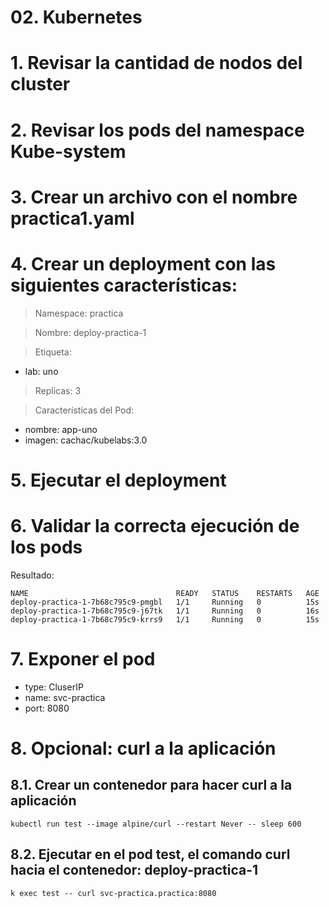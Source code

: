 # 02. Kubernetes <!-- omit in toc -->

# 1. Revisar la cantidad de nodos del cluster
# 2. Revisar los pods del namespace Kube-system
# 3. Crear un archivo con el nombre practica1.yaml
# 4. Crear un deployment con las siguientes características:
> Namespace: practica

> Nombre: deploy-practica-1

> Etiqueta:
- lab: uno

> Replicas: 3

> Características del Pod:

- nombre: app-uno
- imagen: cachac/kubelabs:3.0

# 5. Ejecutar el deployment
# 6. Validar la correcta ejecución de los pods
Resultado:
```
NAME                                 READY   STATUS    RESTARTS   AGE
deploy-practica-1-7b68c795c9-pmgbl   1/1     Running   0          15s
deploy-practica-1-7b68c795c9-j67tk   1/1     Running   0          16s
deploy-practica-1-7b68c795c9-krrs9   1/1     Running   0          15s
```

# 7. Exponer el pod
- type: CluserIP
- name: svc-practica
- port: 8080

# 8. Opcional: curl a la aplicación
## 8.1. Crear un contenedor para hacer curl a la aplicación
```
kubectl run test --image alpine/curl --restart Never -- sleep 600

```
## 8.2. Ejecutar en el pod test, el comando curl hacia el contenedor:  deploy-practica-1
```
k exec test -- curl svc-practica.practica:8080
```

